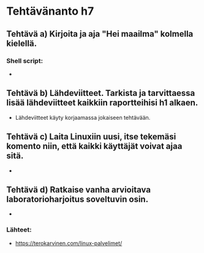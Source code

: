 # Tehtävänanto h7

## Tehtävä a) Kirjoita ja aja "Hei maailma" kolmella kielellä.

### Shell script:
- 

## Tehtävä b) Lähdeviitteet. Tarkista ja tarvittaessa lisää lähdeviitteet kaikkiin raportteihisi h1 alkaen.
- Lähdeviitteet käyty korjaamassa jokaiseen tehtävään.


## Tehtävä c) Laita Linuxiin uusi, itse tekemäsi komento niin, että kaikki käyttäjät voivat ajaa sitä.
-


## Tehtävä d) Ratkaise vanha arvioitava laboratorioharjoitus soveltuvin osin.
-

### Lähteet:
- https://terokarvinen.com/linux-palvelimet/
